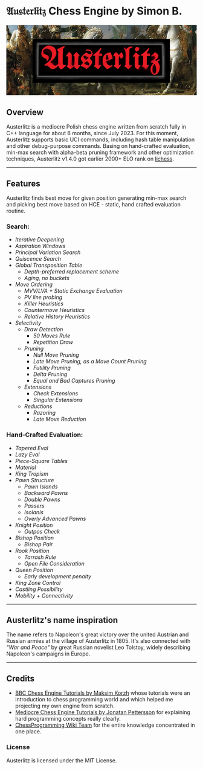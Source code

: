 ﻿# 𝔄𝔲𝔰𝔱𝔢𝔯𝔩𝔦𝔱𝔷 Chess Engine by Simon B.

![](logo/austerlitz_background_logo.png)

## Overview
Austerlitz is a mediocre Polish chess engine written from scratch fully in C++ language for about 6 months, 
since July 2023. For this moment, Austerlitz supports basic UCI commands, including hash table 
manipulation and other debug-purpose commands. Basing on hand-crafted evaluation, min-max search
with alpha-beta pruning framework and other optimization techniques, Austerlitz v1.4.0 got earlier 2000+ ELO rank on 
[lichess](https://lichess.org/@/AusterlitzEngine/all).

***

## Features
Austerlitz finds best move for given position generating min-max search and picking best move based
on HCE - static, hand crafted evaluation routine. 
### Search:
* *Iterative Deepening*
* *Aspiration Windows*
* *Principal Variation Search*
* *Quiscence Search*
* *Global Transposition Table*
	* *Depth-preferred replacement scheme*
	* *Aging, no buckets*
* *Move Ordering*
	* *MVV/LVA + Static Exchange Evaluation*
	* *PV line probing*
	* *Killer Heuristics*
	* *Countermove Heuristics*
	* *Relative History Heuristics*
* *Selectivity*
	* *Draw Detection*
		* *50 Moves Rule*
		* *Repetition Draw*
	* *Pruning*
		* *Null Move Pruning*
		* *Late Move Pruning, as a Move Count Pruning*
		* *Futility Pruning*
		* *Delta Pruning*
		* *Equal and Bad Captures Pruning*
	* *Extensions*
		* *Check Extensions*
		* *Singular Extensions*
	* *Reductions*
		* *Razoring*
		* *Late Move Reduction*

### Hand-Crafted Evaluation:
* *Tapered Eval*
* *Lazy Eval*
* *Piece-Square Tables*
* *Material*
* *King Tropism*
* *Pawn Structure*
	* *Pawn Islands*
	* *Backward Pawns*
	* *Double Pawns*
	* *Passers*
	* *Isolanis*
	* *Overly Advanced Pawns*
* *Knight Position*
	* *Outpos Check*
* *Bishop Position*
	* *Bishop Pair*
* *Rook Position*
	* *Tarrash Rule*
	* *Open File Consideration*
* *Queen Position*
	* *Early development penalty*
* *King Zone Control*
* *Castling Possibility*
* *Mobility + Connectivity*

***

## Austerlitz's name inspiration
The name refers to Napoleon's great victory over the united Austrian and Russian armies at the village of 
Austerlitz in 1805. It's also connected with *"War and Peace"* by great Russian novelist Leo Tolstoy, 
widely describing Napoleon's campaigns in Europe.

***

## Credits
* [BBC Chess Engine Tutorials by Maksim Korzh](https://www.youtube.com/playlist?list=PLmN0neTso3Jxh8ZIylk74JpwfiWNI76Cs)
whose tutorials were an introduction to chess programming world and which helped me projecting
my own engine from scratch.
* [Mediocre Chess Engine Tutorials by Jonatan Pettersson](https://mediocrechess.blogspot.com/) for explaining hard programming
concepts really clearly.
* [ChessProgramming Wiki Team](https://www.chessprogramming.org/Main_Page) 
for the entire knowledge concentrated in one place.

### License
Austerlitz is licensed under the MIT License.